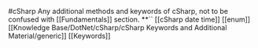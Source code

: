 #cSharp 
Any additional methods and keywords of cSharp, not to be confused with [[Fundamentals]] section.
**``
[[cSharp date time]]
[[enum]]
[[Knowledge Base/DotNet/cSharp/cSharp Keywords and Additional Material/generic]]
[[Keywords]]
